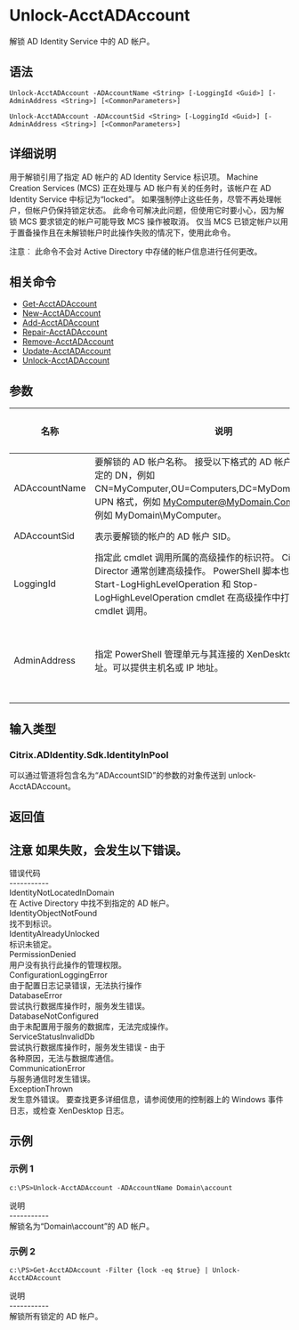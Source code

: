 # Unlock-AcctADAccount

解锁 AD Identity Service 中的 AD 帐户。

## 语法

    Unlock-AcctADAccount -ADAccountName <String> [-LoggingId <Guid>] [-AdminAddress <String>] [<CommonParameters>]
    
    Unlock-AcctADAccount -ADAccountSid <String> [-LoggingId <Guid>] [-AdminAddress <String>] [<CommonParameters>]
    

## 详细说明

用于解锁引用了指定 AD 帐户的 AD Identity Service 标识项。 Machine Creation Services (MCS) 正在处理与 AD 帐户有关的任务时，该帐户在 AD Identity Service 中标记为“locked”。 如果强制停止这些任务，尽管不再处理帐户，但帐户仍保持锁定状态。 此命令可解决此问题，但使用它时要小心，因为解锁 MCS 要求锁定的帐户可能导致 MCS 操作被取消。 仅当 MCS 已锁定帐户以用于置备操作且在未解锁帐户时此操作失败的情况下，使用此命令。

注意︰ 此命令不会对 Active Directory 中存储的帐户信息进行任何更改。

## 相关命令

- [Get-AcctADAccount](Get-AcctADAccount.html)
- [New-AcctADAccount](New-AcctADAccount.html)
- [Add-AcctADAccount](Add-AcctADAccount.html)
- [Repair-AcctADAccount](Repair-AcctADAccount.html)
- [Remove-AcctADAccount](Remove-AcctADAccount.html)
- [Update-AcctADAccount](Update-AcctADAccount.html)
- [Unlock-AcctADAccount](Unlock-AcctADAccount.html)

## 参数

| 名称            | 说明                                                                                                                                                                     | 是否必需？ | 管道输入                  | 默认值                                   |
| ------------- | ---------------------------------------------------------------------------------------------------------------------------------------------------------------------- | ----- | --------------------- | ------------------------------------- |
| ADAccountName | 要解锁的 AD 帐户名称。 接受以下格式的 AD 帐户名称︰完全限定的 DN，例如 CN=MyComputer,OU=Computers,DC=MyDomain,DC=Com；UPN 格式，例如 MyComputer@MyDomain.Com；限定的域，例如 MyDomain\MyComputer。                | true  | false                 |                                       |
| ADAccountSid  | 表示要解锁的帐户的 AD 帐户 SID。                                                                                                                                                   | true  | true (ByPropertyName) |                                       |
| LoggingId     | 指定此 cmdlet 调用所属的高级操作的标识符。 Citrix Studio 和 Director 通常创建高级操作。 PowerShell 脚本也可以借助 Start-LogHighLevelOperation 和 Stop-LogHighLevelOperation cmdlet 在高级操作中打包一系列 cmdlet 调用。 | false | false                 |                                       |
| AdminAddress  | 指定 PowerShell 管理单元与其连接的 XenDesktop 控制器的地址。可以提供主机名或 IP 地址。                                                                                                              | false | false                 | LocalHost。一旦有 cmdlet 提供了某个值，此值将变为默认值。 |

## 输入类型

### Citrix.ADIdentity.Sdk.IdentityInPool  
可以通过管道将包含名为“ADAccountSID”的参数的对象传送到 unlock-AcctADAccount。

## 返回值

### 

## 注意 如果失败，会发生以下错误。  
错误代码  
\---\---\-----  
IdentityNotLocatedInDomain  
在 Active Directory 中找不到指定的 AD 帐户。  
IdentityObjectNotFound  
找不到标识。  
IdentityAlreadyUnlocked  
标识未锁定。  
PermissionDenied  
用户没有执行此操作的管理权限。  
ConfigurationLoggingError  
由于配置日志记录错误，无法执行操作  
DatabaseError  
尝试执行数据库操作时，服务发生错误。  
DatabaseNotConfigured  
由于未配置用于服务的数据库，无法完成操作。  
ServiceStatusInvalidDb  
尝试执行数据库操作时，服务发生错误 - 由于  
各种原因，无法与数据库通信。  
CommunicationError  
与服务通信时发生错误。  
ExceptionThrown  
发生意外错误。 要查找更多详细信息，请参阅使用的控制器上的 Windows 事件日志，或检查 XenDesktop 日志。

## 示例

### 示例 1

    c:\PS>Unlock-AcctADAccount -ADAccountName Domain\account
    

说明  
\---\---\-----  
解锁名为“Domain\account”的 AD 帐户。

### 示例 2

    c:\PS>Get-AcctADAccount -Filter {lock -eq $true} | Unlock-AcctADAccount
    

说明  
\---\---\-----  
解锁所有锁定的 AD 帐户。